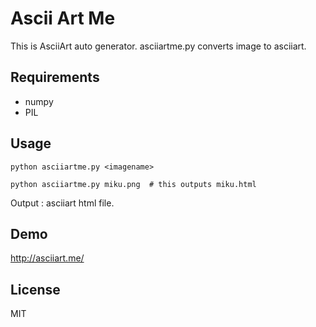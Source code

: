 
# Ascii Art Me

This is AsciiArt auto generator.
asciiartme.py converts image to asciiart.

## Requirements

- numpy
- PIL

## Usage

```
python asciiartme.py <imagename>

python asciiartme.py miku.png  # this outputs miku.html

```
Output : asciiart html file.

## Demo

http://asciiart.me/

## License
MIT

